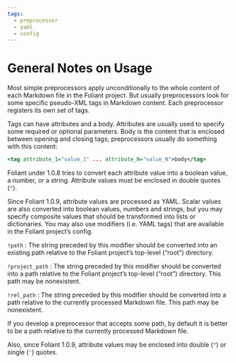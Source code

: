```yaml
---
tags:
  - preprocessor
  - yaml
  - config
---
```


# General Notes on Usage

Most simple preprocessors apply unconditionally to the whole content of each Markdown file in the Foliant project. But usually preprocessors look for some specific pseudo-XML tags in Markdown content. Each preprocessor registers its own set of tags.

Tags can have attributes and a body. Attributes are usually used to specify some required or optional parameters. Body is the content that is enclosed between opening and closing tags; preprocessors usually do something with this content:

```xml
<tag attribute_1="value_1" ... attribute_N="value_N">body</tag>
```

Foliant under 1.0.8 tries to convert each attribute value into a boolean value, a number, or a string. Attribute values must be enclosed in double quotes (`"`).

Since Foliant 1.0.9, attribute values are processed as YAML. Scalar values are also converted into boolean values, numbers and strings, but you may specify composite values that should be transformed into lists or dictionaries. You may also use modifiers (i.e. YAML tags) that are available in the Foliant project’s config.

`!path`
:   The string preceded by this modifier should be converted into an existing path relative to the Foliant project’s top-level (“root”) directory.

`!project_path`
:   The string preceded by this modifier should be converted into a path relative to the Foliant project’s top-level (“root”) directory. This path may be nonexistent.

`!rel_path`
:   The string preceded by this modifier should be converted into a path relative to the currently processed Markdown file. This path may be nonexistent.

If you develop a preprocessor that accepts some path, by default it is better to be a path relative to the currently processed Markdown file.

Also, since Foliant 1.0.9, attribute values may be enclosed into double (`"`) or single (`'`) quotes.
